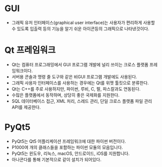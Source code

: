 # GUI
- 그래픽 유저 인터페이스(graphical user interface)는 사용자가 편리하게 사용할 수 있도록 입출력 등의 기능을 알기 쉬운 아이콘등의 그래픽으로 나타낸것이다.

# Qt 프레임워크
- Qt는 컴퓨터 프로그래밍에서 GUI 프로그램 개발에 널리 쓰이는 크로스 플랫폼 프레임워크이다. 
- 서버용 콘솔과 명령 줄 도구와 같은 비GUI 프로그램 개발에도 사용된다.
- 그래픽 사용자 인터페이스를 사용하는 경우에는 Qt를 위젯 툴킷으로 분류한다.
- Qt는 C++를 주로 사용하지만, 파이썬, 루비, C, 펄, 파스칼과도 연동된다.
- 수많은 플랫폼에서 동작하며, 상당히 좋은 국제화를 지원한다.
- SQL 데이터베이스 접근, XML 처리, 스레드 관리, 단일 크로스 플랫폼 파일 관리 API를 제공한다.
# PyQt5
- PyQt5는 Qt5 어플리케이션 프레임워크에 대한 파이썬 버전이다.
- P1000여 개의 클래스들을 포함하는 파이썬 모듈의 모음입니다.
- PyQt5는 윈도우, 리눅스, macOS, 안드로이드, iOS를 지원합니다.
- 아나콘다를 통해 기본적으로 같이 설치가 되어있다.


